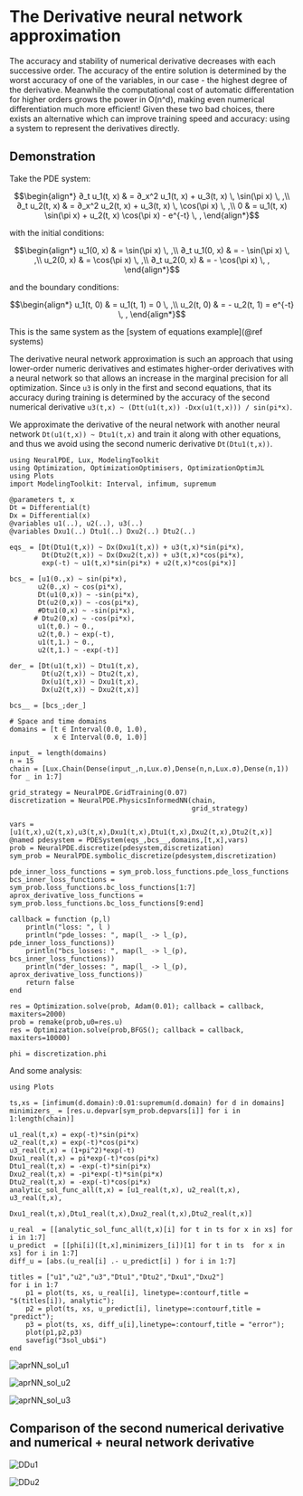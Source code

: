 # The Derivative neural network approximation

The accuracy and stability of numerical derivative decreases with each successive order.
The accuracy of the entire solution is determined by the worst accuracy of one of the variables,
in our case - the highest degree of the derivative. Meanwhile the computational cost of automatic
differentation for higher orders grows the power in O(n^d), making even numerical differentiation
much more efficient! Given these two bad choices, there exists an alternative which can improve
training speed and accuracy: using a system to represent the derivatives directly.

## Demonstration

Take the PDE system:

```math
\begin{align*}
∂_t u_1(t, x) & = ∂_x^2 u_1(t, x) + u_3(t, x) \, \sin(\pi x) \, ,\\
∂_t u_2(t, x) & = ∂_x^2 u_2(t, x) + u_3(t, x) \, \cos(\pi x) \, ,\\
0 & = u_1(t, x) \sin(\pi x) + u_2(t, x) \cos(\pi x) - e^{-t} \, ,
\end{align*}
```

with the initial conditions:

```math
\begin{align*}
u_1(0, x) & = \sin(\pi x) \, ,\\
∂_t u_1(0, x) & = - \sin(\pi x) \, ,\\
u_2(0, x) & = \cos(\pi x) \, ,\\
∂_t u_2(0, x) & = - \cos(\pi x) \, ,
\end{align*}
```

and the boundary conditions:

```math
\begin{align*}
u_1(t, 0) & = u_1(t, 1) = 0 \, ,\\
u_2(t, 0) & = - u_2(t, 1) = e^{-t} \, ,
\end{align*}
```

This is the same system as the [system of equations example](@ref systems)

The derivative neural network approximation is such an approach that using lower-order numeric
derivatives and estimates higher-order derivatives with a neural network so that allows an
increase in the marginal precision for all optimization. Since `u3` is only in the first and
second equations, that its accuracy during training is determined by the accuracy of the
second numerical derivative `u3(t,x) ~ (Dtt(u1(t,x)) -Dxx(u1(t,x))) / sin(pi*x)`.

We approximate the derivative of the neural network with another neural network
`Dt(u1(t,x)) ~ Dtu1(t,x)` and train it along with other equations, and thus we avoid
using the second numeric derivative `Dt(Dtu1(t,x))`.

```@example derivativenn
using NeuralPDE, Lux, ModelingToolkit
using Optimization, OptimizationOptimisers, OptimizationOptimJL
using Plots
import ModelingToolkit: Interval, infimum, supremum

@parameters t, x
Dt = Differential(t)
Dx = Differential(x)
@variables u1(..), u2(..), u3(..)
@variables Dxu1(..) Dtu1(..) Dxu2(..) Dtu2(..)

eqs_ = [Dt(Dtu1(t,x)) ~ Dx(Dxu1(t,x)) + u3(t,x)*sin(pi*x),
        Dt(Dtu2(t,x)) ~ Dx(Dxu2(t,x)) + u3(t,x)*cos(pi*x),
        exp(-t) ~ u1(t,x)*sin(pi*x) + u2(t,x)*cos(pi*x)]

bcs_ = [u1(0.,x) ~ sin(pi*x),
       u2(0.,x) ~ cos(pi*x),
       Dt(u1(0,x)) ~ -sin(pi*x),
       Dt(u2(0,x)) ~ -cos(pi*x),
       #Dtu1(0,x) ~ -sin(pi*x),
      # Dtu2(0,x) ~ -cos(pi*x),
       u1(t,0.) ~ 0.,
       u2(t,0.) ~ exp(-t),
       u1(t,1.) ~ 0.,
       u2(t,1.) ~ -exp(-t)]

der_ = [Dt(u1(t,x)) ~ Dtu1(t,x),
        Dt(u2(t,x)) ~ Dtu2(t,x),
        Dx(u1(t,x)) ~ Dxu1(t,x),
        Dx(u2(t,x)) ~ Dxu2(t,x)]

bcs__ = [bcs_;der_]

# Space and time domains
domains = [t ∈ Interval(0.0, 1.0),
           x ∈ Interval(0.0, 1.0)]

input_ = length(domains)
n = 15
chain = [Lux.Chain(Dense(input_,n,Lux.σ),Dense(n,n,Lux.σ),Dense(n,1)) for _ in 1:7]

grid_strategy = NeuralPDE.GridTraining(0.07)
discretization = NeuralPDE.PhysicsInformedNN(chain,
                                             grid_strategy)

vars = [u1(t,x),u2(t,x),u3(t,x),Dxu1(t,x),Dtu1(t,x),Dxu2(t,x),Dtu2(t,x)]
@named pdesystem = PDESystem(eqs_,bcs__,domains,[t,x],vars)
prob = NeuralPDE.discretize(pdesystem,discretization)
sym_prob = NeuralPDE.symbolic_discretize(pdesystem,discretization)

pde_inner_loss_functions = sym_prob.loss_functions.pde_loss_functions
bcs_inner_loss_functions = sym_prob.loss_functions.bc_loss_functions[1:7]
aprox_derivative_loss_functions = sym_prob.loss_functions.bc_loss_functions[9:end]

callback = function (p,l)
    println("loss: ", l )
    println("pde_losses: ", map(l_ -> l_(p), pde_inner_loss_functions))
    println("bcs_losses: ", map(l_ -> l_(p), bcs_inner_loss_functions))
    println("der_losses: ", map(l_ -> l_(p), aprox_derivative_loss_functions))
    return false
end

res = Optimization.solve(prob, Adam(0.01); callback = callback, maxiters=2000)
prob = remake(prob,u0=res.u)
res = Optimization.solve(prob,BFGS(); callback = callback, maxiters=10000)

phi = discretization.phi
```

And some analysis:

```@example derivativenn
using Plots

ts,xs = [infimum(d.domain):0.01:supremum(d.domain) for d in domains]
minimizers_ = [res.u.depvar[sym_prob.depvars[i]] for i in 1:length(chain)]

u1_real(t,x) = exp(-t)*sin(pi*x)
u2_real(t,x) = exp(-t)*cos(pi*x)
u3_real(t,x) = (1+pi^2)*exp(-t)
Dxu1_real(t,x) = pi*exp(-t)*cos(pi*x)
Dtu1_real(t,x) = -exp(-t)*sin(pi*x)
Dxu2_real(t,x) = -pi*exp(-t)*sin(pi*x)
Dtu2_real(t,x) = -exp(-t)*cos(pi*x)
analytic_sol_func_all(t,x) = [u1_real(t,x), u2_real(t,x), u3_real(t,x),
                              Dxu1_real(t,x),Dtu1_real(t,x),Dxu2_real(t,x),Dtu2_real(t,x)]

u_real  = [[analytic_sol_func_all(t,x)[i] for t in ts for x in xs] for i in 1:7]
u_predict  = [[phi[i]([t,x],minimizers_[i])[1] for t in ts  for x in xs] for i in 1:7]
diff_u = [abs.(u_real[i] .- u_predict[i] ) for i in 1:7]

titles = ["u1","u2","u3","Dtu1","Dtu2","Dxu1","Dxu2"]
for i in 1:7
    p1 = plot(ts, xs, u_real[i], linetype=:contourf,title = "$(titles[i]), analytic");
    p2 = plot(ts, xs, u_predict[i], linetype=:contourf,title = "predict");
    p3 = plot(ts, xs, diff_u[i],linetype=:contourf,title = "error");
    plot(p1,p2,p3)
    savefig("3sol_ub$i")
end
```

![aprNN_sol_u1](https://user-images.githubusercontent.com/12683885/122998551-de79d600-d3b5-11eb-8f5d-59d00178c2ab.png)

![aprNN_sol_u2](https://user-images.githubusercontent.com/12683885/122998567-e3d72080-d3b5-11eb-9024-4072f4b66cda.png)

![aprNN_sol_u3](https://user-images.githubusercontent.com/12683885/122998578-e6d21100-d3b5-11eb-96a5-f64e5593b35e.png)

## Comparison of the second numerical derivative and numerical + neural network derivative

![DDu1](https://user-images.githubusercontent.com/12683885/123113394-3280cb00-d447-11eb-88e3-a8541bbf089f.png)

![DDu2](https://user-images.githubusercontent.com/12683885/123113413-36ace880-d447-11eb-8f6a-4c3caa86e359.png)
